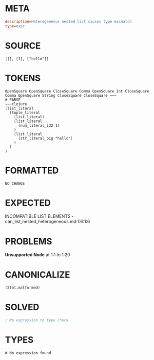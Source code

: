 # META
~~~ini
description=Heterogeneous nested list causes type mismatch
type=expr
~~~
# SOURCE
~~~roc
[[], [1], ["hello"]]
~~~
# TOKENS
~~~text
OpenSquare OpenSquare CloseSquare Comma OpenSquare Int CloseSquare Comma OpenSquare String CloseSquare CloseSquare ~~~
# PARSE
~~~clojure
(list_literal
  (tuple_literal
    (list_literal)
    (list_literal
      (num_literal_i32 1)
    )
    (list_literal
      (str_literal_big "hello")
    )
  )
)
~~~
# FORMATTED
~~~roc
NO CHANGE
~~~
# EXPECTED
INCOMPATIBLE LIST ELEMENTS - can_list_nested_heterogeneous.md:1:6:1:6
# PROBLEMS
**Unsupported Node**
at 1:1 to 1:20

# CANONICALIZE
~~~clojure
(Stmt.malformed)
~~~
# SOLVED
~~~clojure
; No expression to type check
~~~
# TYPES
~~~roc
# No expression found
~~~
